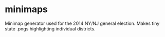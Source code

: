 minimaps
========

Minimap generator used for the 2014 NY/NJ general election.  Makes tiny state .pngs highlighting individual districts.
